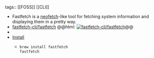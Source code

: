 tags:: [[FOSS]] [[CLI]]

- Fastfetch is a [neofetch](https://github.com/dylanaraps/neofetch)-like tool for fetching system information and displaying them in a pretty way.
- [fastfetch-cli/fastfetch](https://github.com/fastfetch-cli/fastfetch)
  @@html: <a href="https://github.com/fastfetch-cli/fastfetch/"><img src="https://github-readme-stats-astronomer.vercel.app/api/pin/?username=fastfetch-cli&repo=fastfetch&theme=tokyonight" alt="fastfetch-cli/fastfetch"/></a>@@
-
- [Install](https://github.com/fastfetch-cli/fastfetch#installation)
	- ```bash
	  brew install fastfetch
	  fastfetch
	  ```